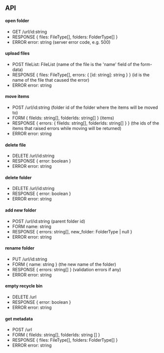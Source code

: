 ## API

#### open folder

- GET      /url/id:string
- RESPONSE { files: FileType[], folders: FolderType[] }
- ERROR   error: string (server error code, e.g. 500)


#### upload files

- POST      fileList: FileList (name of the file is the 'name' field of the form-data)
- RESPONSE  { files: FileType[], errors: { [id: string]: string } } (id is the name of the file that caused the error)
- ERROR     error: string


#### move items

- POST      /url/id:string (folder id of the folder where the items will be moved to)
- FORM      { fileIds: string[], folderIds: string[] } (items)
- RESPONSE  { errors: { fileIds: string[], folderIds: string[] } } (the ids of the items that raised errors while moving will be returned)
- ERROR     error: string


#### delete file

- DELETE    /url/id:string
- RESPONSE  { error: boolean }
- ERROR     error: string


#### delete folder

- DELETE    /url/id:string
- RESPONSE  { error: boolean }
- ERROR     error: string


#### add new folder

- POST     /url/id:string (parent folder id)
- FORM     name: string
- RESPONSE { errors: string[], new_folder: FolderType | null }
- ERROR    error: string


#### rename folder

- PUT       /url/id:string
- FORM      { name: string } (the new name of the folder)
- RESPONSE  { errors: string[] } (validation errors if any)
- ERROR     error: string


#### empty recycle bin

- DELETE    /url
- RESPONSE  { error: boolean }
- ERROR     error: string


#### get metadata

- POST      /url
- FORM      { fileIds: string[], folderIds: string [] }
- RESPONSE  { files: FileType[], folders: FolderType[] }
- ERROR     error: string

